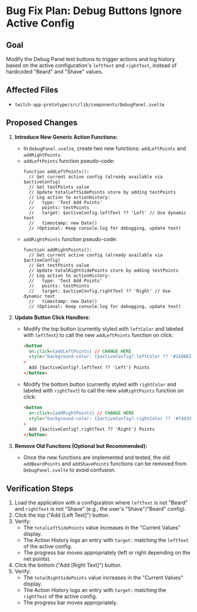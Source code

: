 # Bug Fix Plan: Debug Buttons Ignore Active Config

## Goal
Modify the Debug Panel test buttons to trigger actions and log history based on the active configuration's `leftText` and `rightText`, instead of hardcoded "Beard" and "Shave" values.

## Affected Files
*   `twitch-app-prototype/src/lib/components/DebugPanel.svelte`

## Proposed Changes

1.  **Introduce New Generic Action Functions:**
    *   In `DebugPanel.svelte`, create two new functions: `addLeftPoints` and `addRightPoints`.
    *   `addLeftPoints` function pseudo-code:
        ```
        function addLeftPoints():
          // Get current active config (already available via $activeConfig)
          // Get testPoints value
          // Update totalLeftSidePoints store by adding testPoints
          // Log action to actionHistory:
          //   type: 'Test Add Points'
          //   points: testPoints
          //   target: $activeConfig.leftText ?? 'Left' // Use dynamic text
          //   timestamp: new Date()
          // (Optional: Keep console.log for debugging, update text)
        ```
    *   `addRightPoints` function pseudo-code:
        ```
        function addRightPoints():
          // Get current active config (already available via $activeConfig)
          // Get testPoints value
          // Update totalRightSidePoints store by adding testPoints
          // Log action to actionHistory:
          //   type: 'Test Add Points'
          //   points: testPoints
          //   target: $activeConfig.rightText ?? 'Right' // Use dynamic text
          //   timestamp: new Date()
          // (Optional: Keep console.log for debugging, update text)
        ```

2.  **Update Button Click Handlers:**
    *   Modify the top button (currently styled with `leftColor` and labeled with `leftText`) to call the new `addLeftPoints` function on click:
        ```html
        <button
          on:click={addLeftPoints} // CHANGE HERE
          style="background-color: {$activeConfig?.leftColor ?? '#1E88E5'}"
        >
          Add {$activeConfig?.leftText ?? 'Left'} Points
        </button>
        ```
    *   Modify the bottom button (currently styled with `rightColor` and labeled with `rightText`) to call the new `addRightPoints` function on click:
        ```html
        <button
          on:click={addRightPoints} // CHANGE HERE
          style="background-color: {$activeConfig?.rightColor ?? '#f44336'}"
        >
          Add {$activeConfig?.rightText ?? 'Right'} Points
        </button>
        ```

3.  **Remove Old Functions (Optional but Recommended):**
    *   Once the new functions are implemented and tested, the old `addBeardPoints` and `addShavePoints` functions can be removed from `DebugPanel.svelte` to avoid confusion.

## Verification Steps
1.  Load the application with a configuration where `leftText` is not "Beard" and `rightText` is not "Shave" (e.g., the user's "Shave"/"Beard" config).
2.  Click the top ("Add [Left Text]") button.
3.  Verify:
    *   The `totalLeftSidePoints` value increases in the "Current Values" display.
    *   The Action History logs an entry with `target:` matching the `leftText` of the active config.
    *   The progress bar moves appropriately (left or right depending on the net points).
4.  Click the bottom ("Add [Right Text]") button.
5.  Verify:
    *   The `totalRightSidePoints` value increases in the "Current Values" display.
    *   The Action History logs an entry with `target:` matching the `rightText` of the active config.
    *   The progress bar moves appropriately.